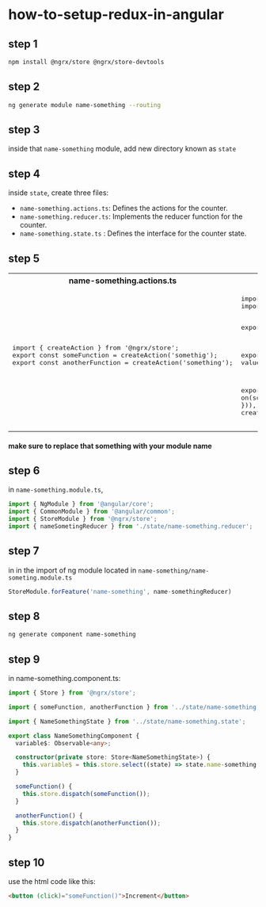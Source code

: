 # how-to-setup-redux-in-angular
## step 1
```bash
npm install @ngrx/store @ngrx/store-devtools
```
## step 2
```bash
ng generate module name-something --routing
```
## step 3
inside that `name-something` module, add new directory known as `state`
## step 4
inside `state`, create three files:
- `name-something.actions.ts`: Defines the actions for the counter.
- `name-something.reducer.ts`: Implements the reducer function for the counter.
- `name-something.state.ts`  : Defines the interface for the counter state.
## step 5

<table>
  <tr>
    <th>name-something.actions.ts</th>
    <th>name-something.reducer.ts</th>
    <th>name-something.state.ts</th>
  </tr>
  <tr>
    <td>
      <pre>
import { createAction } from '@ngrx/store';
export const someFunction = createAction('somethig');
export const anotherFunction = createAction('something');
      </pre>
    </td>
    <td>
      <pre>
import { createReducer, on } from '@ngrx/store';
import { someFunction, anotherFunction } from './name-something.actions';

export interface NameSomethingState {
  variable: any;
}

export const initialState: NameSomethingState = {
  variable: 'any value',
};

export const nameSomethingReducer = createReducer(
  initialState,
  on(someFunction, (state) => ({ variable: 'some function is executed' })),
  on(anotherFunction, (state) => ({ variable: 'another function is created' })),
);
      </pre>
    </td>
    <td>
      <pre>
export interface NameSomethingState {
  variable: any;
}
      </pre>
    </td>
  </tr>
</table>

#### make sure to replace that something with your module name

## step 6

in `name-something.module.ts`, 

```ts
import { NgModule } from '@angular/core';
import { CommonModule } from '@angular/common';
import { StoreModule } from '@ngrx/store';
import { nameSometingReducer } from './state/name-something.reducer';
```

## step 7
in in the import of ng module located in `name-something/name-someting.module.ts`
```ts
StoreModule.forFeature('name-something', name-somethingReducer) 
```
## step 8

```bash
ng generate component name-something
```

## step 9
in name-something.component.ts:
```ts
import { Store } from '@ngrx/store';
```
```ts
import { someFunction, anotherFunction } from '../state/name-something.actions';
```
```ts
import { NameSomethingState } from '../state/name-something.state';
```
```ts
export class NameSomethingComponent {
  variable$: Observable<any>;

  constructor(private store: Store<NameSomethingState>) {
    this.variable$ = this.store.select((state) => state.name-something.variable);
  }

  someFunction() {
    this.store.dispatch(someFunction());
  }

  anotherFunction() {
    this.store.dispatch(anotherFunction());
  }
}
```

## step 10
use the html code like this:

```html
<button (click)="someFunction()">Increment</button>
```
